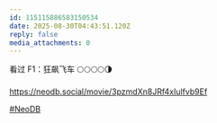 ```yaml
---
id: 115115886583150534
date: 2025-08-30T04:43:51.120Z
reply: false
media_attachments: 0
---
```


<p>看过 F1：狂飙飞车  🌕🌕🌕🌕🌗<br><br><a href="https://neodb.social/movie/3pzmdXn8JRf4xIulfvb9Ef" target="_blank" rel="nofollow noopener" translate="no"><span class="invisible">https://</span><span class="ellipsis">neodb.social/movie/3pzmdXn8JRf</span><span class="invisible">4xIulfvb9Ef</span></a></p><p><a href="https://e5n.cc/tags/NeoDB" class="mention hashtag" rel="tag">#<span>NeoDB</span></a></p>

